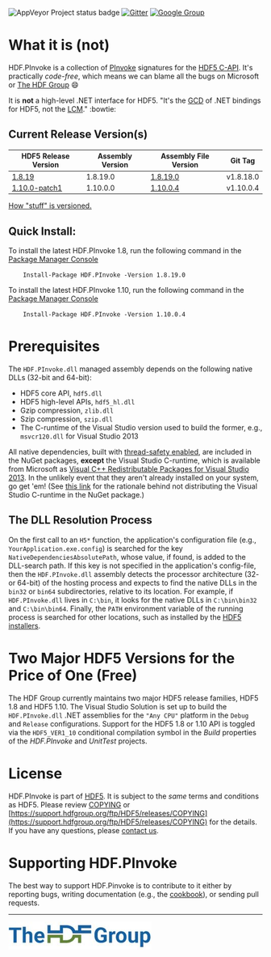 ![AppVeyor Project status badge](https://ci.appveyor.com/api/projects/status/github/HDFGroup/HDF.PInvoke?branch=master&svg=true)
[![Gitter](https://badges.gitter.im/HDFGroup/HDF.PInvoke.svg)](https://gitter.im/HDFGroup/HDF.PInvoke?utm_source=badge&utm_medium=badge&utm_campaign=pr-badge)
[![Google Group](https://groups.google.com/forum/my-groups-color.png)](https://groups.google.com/forum/#!forum/sharp-hdf5)

# What it is (not)

HDF.PInvoke is a collection of [PInvoke](https://en.wikipedia.org/wiki/Platform_Invocation_Services)
signatures for the [HDF5 C-API](https://www.hdfgroup.org/HDF5/doc/RM/RM_H5Front.html).
It's practically *code-free*, which means we can blame all the bugs on Microsoft or [The HDF Group](https://www.hdfgroup.org/) :smile:

It is **not** a high-level .NET interface for HDF5. "It's the [GCD](https://en.wikipedia.org/wiki/Greatest_common_divisor)
of .NET bindings for HDF5, not the [LCM](https://en.wikipedia.org/wiki/Least_common_multiple)." :bowtie:

## Current Release Version(s)

| HDF5 Release Version                                                   | Assembly Version | Assembly File Version | Git Tag |
| ---------------------------------------------------------------------- | ---------------- | --------------------------------------------------------------- | ------- |
| [1.8.19](https://support.hdfgroup.org/HDF5/release/obtain518.html)  | 1.8.19.0         | [1.8.19.0](https://www.nuget.org/packages/HDF.PInvoke/1.8.18.0) | v1.8.18.0  |
| [1.10.0-patch1](https://www.hdfgroup.org/HDF5/release/obtain5.html) | 1.10.0.0         | [1.10.0.4](https://www.nuget.org/packages/HDF.PInvoke/1.10.0.4) | v1.10.0.4 |

[How "stuff" is versioned.](../../wiki/Versioning-and-Releases)

## Quick Install:

To install the latest HDF.PInvoke 1.8, run the following command in the
[Package Manager Console](https://docs.nuget.org/docs/start-here/using-the-package-manager-console)
```
    Install-Package HDF.PInvoke -Version 1.8.19.0
```
To install the latest HDF.PInvoke 1.10, run the following command in the
[Package Manager Console](https://docs.nuget.org/docs/start-here/using-the-package-manager-console)
```
    Install-Package HDF.PInvoke -Version 1.10.0.4
```

# Prerequisites

The ``HDF.PInvoke.dll`` managed assembly depends on the following native DLLs (32-bit and 64-bit):
- HDF5 core API, ``hdf5.dll``
- HDF5 high-level APIs, ``hdf5_hl.dll``
- Gzip compression, ``zlib.dll``
- Szip compression, ``szip.dll``
- The C-runtime of the Visual Studio version used to build the former, e.g., ``msvcr120.dll`` for Visual Studio 2013

All native dependencies, built with [thread-safety enabled](https://www.hdfgroup.org/hdf5-quest.html#tsafe),
are included in the NuGet packages,
**except** the Visual Studio C-runtime, which is available from Microsoft as [Visual C++ Redistributable Packages for Visual Studio 2013](https://www.microsoft.com/en-us/download/details.aspx?id=40784). In the unlikely event that
they aren't already installed on your system, go get 'em!
(See [this link](https://msdn.microsoft.com/en-us/library/ms235299.aspx) for the rationale behind not
distributing the Visual Studio C-runtime in the NuGet package.)

## The DLL Resolution Process

On the first call to an ``H5*`` function, the application's configuration file
(e.g., ``YourApplication.exe.config``) is searched for the key ``NativeDependenciesAbsolutePath``,
whose value, if found, is added to the DLL-search path. If this key is not
specified in the application's config-file, then the ``HDF.PInvoke.dll`` assembly
detects the processor architecture (32- or 64-bit) of the hosting process and expects
to find the native DLLs in the ``bin32`` or ``bin64`` subdirectories, relative to its
location. For example, if ``HDF.PInvoke.dll`` lives in ``C:\bin``, it looks for
the native DLLs in ``C:\bin\bin32`` and ``C:\bin\bin64``.
Finally, the ``PATH`` environment variable of the running process is searched for other locations,
such as installed by the [HDF5 installers](https://www.hdfgroup.org/HDF5/).

# Two Major HDF5 Versions for the Price of One (Free)

The HDF Group currently maintains two major HDF5 release families, HDF5 1.8 and HDF5 1.10. The Visual Studio Solution is set up to build the `HDF.PInvoke.dll` .NET assemblies for the `"Any CPU"` platform in the `Debug` and `Release` configurations. Support for the HDF5 1.8 or 1.10 API is toggled via the `HDF5_VER1_10` conditional compilation symbol in the *Build* properties of the *HDF.PInvoke* and *UnitTest* projects.

# License

HDF.PInvoke is part of [HDF5](https://www.hdfgroup.org/HDF5/). It is subject to
the *same* terms and conditions as HDF5. Please review [COPYING](COPYING) or
[https://support.hdfgroup.org/ftp/HDF5/releases/COPYING](https://support.hdfgroup.org/ftp/HDF5/releases/COPYING)
for the details. If you have any questions, please [contact us](http://www.hdfgroup.org/about/contact.html).

# Supporting HDF.PInvoke

The best way to support HDF.Pinvoke is to contribute to it either by reporting
bugs, writing documentation (e.g., the [cookbook](https://github.com/HDFGroup/HDF.PInvoke/wiki/Cookbook)),
or sending pull requests.

***

![The HDF Group logo](https://github.com/HDFGroup/HDF.PInvoke/blob/master/images/The%20HDF%20Group.jpg)
